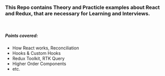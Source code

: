 ### This Repo contains Theory and Practicle examples about React and Redux, that are necessary for Learning and Interviews.

<br />

##### Points covered:

- How React works, Reconciliation
- Hooks & Custom Hooks
- Redux Toolkit, RTK Query
- Higher Order Components
- etc.
